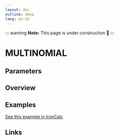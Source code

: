 ```yaml
---
layout: doc
outline: deep
lang: en-US
---
```


::: warning
**Note:** This page is under construction 🚧
:::

# MULTINOMIAL

## Parameters

## Overview

## Examples

[See this example in IronCalc](https://app.ironcalc.com/?filename=multinomial)

## Links